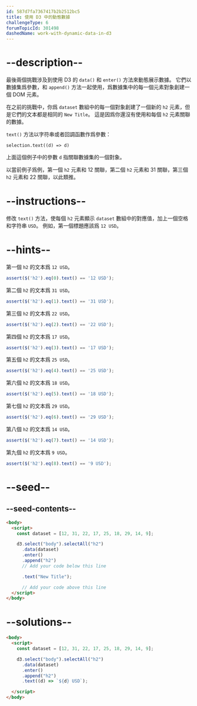 ```yaml
---
id: 587d7fa7367417b2b2512bc5
title: 使用 D3 中的動態數據
challengeType: 6
forumTopicId: 301498
dashedName: work-with-dynamic-data-in-d3
---
```


# --description--

最後兩個挑戰涉及到使用 D3 的 `data()` 和 `enter()` 方法來動態展示數據。 它們以數據集爲參數，和 `append()` 方法一起使用，爲數據集中的每一個元素對象創建一個 DOM 元素。

在之前的挑戰中，你爲 `dataset` 數組中的每一個對象創建了一個新的 `h2` 元素，但是它們的文本都是相同的 `New Title`。 這是因爲你還沒有使用和每個 `h2` 元素關聯的數據。

`text()` 方法以字符串或者回調函數作爲參數：

`selection.text((d) => d)`

上面這個例子中的參數 `d` 指關聯數據集的一個對象。

以當前例子爲例，第一個 `h2` 元素和 12 關聯，第二個 `h2` 元素和 31 關聯，第三個 `h2` 元素和 22 關聯，以此類推。

# --instructions--

修改 `text()` 方法，使每個 `h2` 元素顯示 `dataset` 數組中的對應值，加上一個空格和字符串 `USD`。 例如，第一個標題應該爲 `12 USD`。

# --hints--

第一個 `h2` 的文本爲 `12 USD`。

```js
assert($('h2').eq(0).text() == '12 USD');
```

第二個 `h2` 的文本爲 `31 USD`。

```js
assert($('h2').eq(1).text() == '31 USD');
```

第三個 `h2` 的文本爲 `22 USD`。

```js
assert($('h2').eq(2).text() == '22 USD');
```

第四個 `h2` 的文本爲 `17 USD`。

```js
assert($('h2').eq(3).text() == '17 USD');
```

第五個 `h2` 的文本爲 `25 USD`。

```js
assert($('h2').eq(4).text() == '25 USD');
```

第六個 `h2` 的文本爲 `18 USD`。

```js
assert($('h2').eq(5).text() == '18 USD');
```

第七個 `h2` 的文本爲 `29 USD`。

```js
assert($('h2').eq(6).text() == '29 USD');
```

第八個 `h2` 的文本爲 `14 USD`。

```js
assert($('h2').eq(7).text() == '14 USD');
```

第九個 `h2` 的文本爲 `9 USD`。

```js
assert($('h2').eq(8).text() == '9 USD');
```

# --seed--

## --seed-contents--

```html
<body>
  <script>
    const dataset = [12, 31, 22, 17, 25, 18, 29, 14, 9];

    d3.select("body").selectAll("h2")
      .data(dataset)
      .enter()
      .append("h2")
      // Add your code below this line

      .text("New Title");

      // Add your code above this line
  </script>
</body>
```

# --solutions--

```html
<body>
  <script>
    const dataset = [12, 31, 22, 17, 25, 18, 29, 14, 9];

    d3.select("body").selectAll("h2")
      .data(dataset)
      .enter()
      .append("h2")
      .text((d) => `${d} USD`);

  </script>
</body>
```
